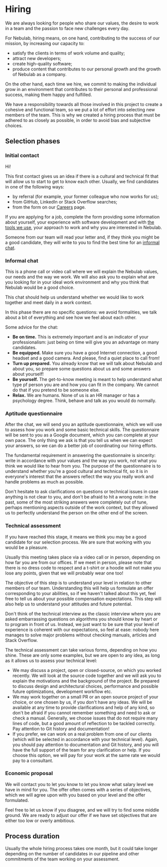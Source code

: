 # Hiring

We are always looking for people who share our values, the desire to work in a team and the passion
to face new challenges every day.

For Nebulab, hiring means, on one hand, contributing to the success of our mission, by increasing
our capacity to:

- satisfy the clients in terms of work volume and quality; 
- attract new developers;
- create high-quality software;
- produce content that contributes to our personal growth and the growth of Nebulab as a company.

On the other hand, each time we hire, we commit to making the individual grow in an environment that
contributes to their personal and professional success, making them happy and fulfilled.

We have a responsibility towards all those involved in this project to create a cohesive and
functional team, so we put a lot of effort into selecting new members of the team. This is why we
created a hiring process that must be adhered to as closely as possible, in order to avoid bias and
subjective choices.

## Selection phases

### Initial contact

Hi! 

This first contact gives us an idea if there is a cultural and technical fit that will allow us 
to start to get to know each other. Usually, we find candidates in one of the following ways:

- by referral (for example, your former colleague who now works for us);
- from GitHub, LinkedIn or Stack Overflow searches;
- from the form on our [Careers](https://nebulab.it/careers/) page.

If you are applying for a job, complete the form providing some information about yourself, your
experience with software development and with [the tools we use](https://nebulab.it/tools/), your
approach to work and why you are interested in Nebulab.

Someone from our team will read your letter and, if they think you might be a good candidate, they
will write to you to find the best time for an [informal chat](#informal-chat).

### Informal chat

This is a phone call or video call where we will explain the Nebulab values, our needs and the way 
we work. We will also ask you to explain what are you looking for in your ideal work environment and
why you think that Nebulab would be a good choice.

This chat should help us understand whether we would like to work together and meet daily in a work
context.

In this phase there are no specific questions: we avoid formalities, we talk about a bit of 
everything and see how we feel about each other.

Some advice for the chat:

* **Be on time.** This is extremely important and is an indicator of your professionalism: just 
  being on time will give you an advantage on many candidates.
* **Be equipped.** Make sure you have a good Internet connection, a good headset and a good camera.
  And please, find a quiet place to call from!
* **Turn up prepared.** You already know that we will talk about Nebulab and about you, so prepare
  some questions about us and some answers about yourself!
* **Be yourself.** The get-to-know meeting is meant to help understand what type pf person you are
  and how you can fit in the company. We cannot do that if you pretend to be someone else.
* **Relax.** We are humans. None of us is an HR manager or has a psychology degree. Think, behave
  and talk as you would do normally.

### Aptitude questionnaire

After the chat, we will send you an aptitude questionnaire, which we will use to assess how you work
and some basic technical skills. The questionnaire will be sent to you as a Google document, which
you can complete at your own pace. The only thing we ask is that you tell us when we can expect your
answers, so we can do a better job of coordinating our hiring efforts.

The fundamental requirement in answering the questionnaire is sincerity: write in accordance with
your values and the way you work, not what you think we would like to hear from you. The purpose of
the questionnaire is to understand whether you're a good cultural and technical fit, so it is in
everyone's interest that the answers reflect the way you really work and handle problems as much as
possible.

Don't hesitate to ask clarifications on questions or technical issues in case anything is not clear
to you, and don't be afraid to hit a wrong note: in the past, some of the most striking answers
were completely out of tune, perhaps mentioning aspects outside of the work context, but they 
allowed us to perfectly understand the person on the other end of the screen.

### Technical assessment

If you have reached this stage, it means we think you may be a good candidate for our selection
process. We are sure that working with you would be a pleasure.

Usually this meeting takes place via a video call or in person, depending on how far you are from
our offices. If we meet in person, please note that there is no dress code to respect and a t-shirt
or a hoodie will not make you lose any points, given that we will probably wear one too!

The objective of this step is to understand your level in relation to other members of our team.
Understanding this will help us formulate an offer corresponding to your abilities, so if we haven't
talked about this yet, feel free to tell us about your possible compensation expectations. This step
will also help us to understand your attitudes and future potential.

Don't think of the technical interview as the classic interview where you are asked embarrassing
questions on algorithms you should know by heart or to program in front of us. Instead, we just want
to be sure that your level of experience is coherent with our expectations, so feel at ease: nobody 
here manages to solve major problems without checking manuals, articles and Stack Overflow.

The technical assessment can take various forms, depending on how you shine. These are only some
examples, but we are open to any idea, as long as it allows us to assess your technical level:

- We may discuss a project, open or closed-source, on which you worked recently. We will look at the
  source code together and we will ask you to explain the motivations and the background of the 
  project. Be prepared to discuss design and architectural choices, performance and possible future
  optimizations, development workflow etc.
- We may work together on a small PR or an open source project of your choice, or one chosen by us,
  if you don't have any ideas. We will be available at any time to provide clarifications and help
  of any kind, so don't be afraid if you cannot remember something and need to ask or check a
  manual. Generally, we choose issues that do not require many lines of code, but a good amount of
  reflection to be tackled correctly. Pay attention to Git history and documentation!
- If you prefer, we can work on a real problem from one of our clients (which will be selected in 
  accordance with your technical level). Again, you should pay attention to documentation and Git
  history, and you will have the full support of the team for any clarification or help. If you 
  choose this option, we will pay for your work at the same rate we would pay to a consultant.

### Economic proposal

We will contact you to let you know to let you know what salary level we have in mind for you.
The offer often comes with a series of objectives, which we will agree upon with you based on your
level and the offer formulated.

Feel free to let us know if you disagree, and we will try to find some middle ground. We are ready
to adjust our offer if we have set objectives that are either too low or overly ambitious.

## Process duration

Usually the whole hiring process takes one month, but it could take longer depending on the number
of candidates in our pipeline and other commitments of the team working on your assessment.
